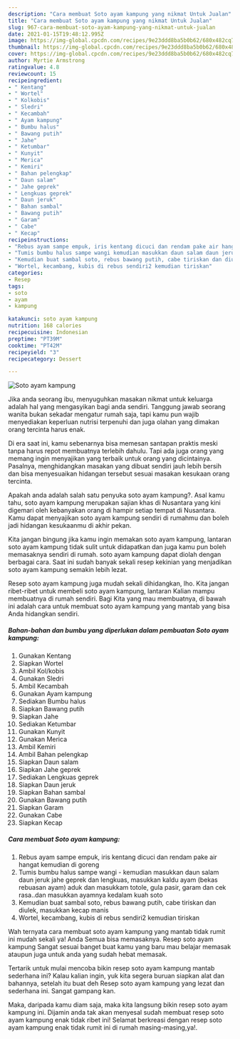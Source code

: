 ```yaml
---
description: "Cara membuat Soto ayam kampung yang nikmat Untuk Jualan"
title: "Cara membuat Soto ayam kampung yang nikmat Untuk Jualan"
slug: 967-cara-membuat-soto-ayam-kampung-yang-nikmat-untuk-jualan
date: 2021-01-15T19:48:12.995Z
image: https://img-global.cpcdn.com/recipes/9e23ddd8ba5b0b62/680x482cq70/soto-ayam-kampung-foto-resep-utama.jpg
thumbnail: https://img-global.cpcdn.com/recipes/9e23ddd8ba5b0b62/680x482cq70/soto-ayam-kampung-foto-resep-utama.jpg
cover: https://img-global.cpcdn.com/recipes/9e23ddd8ba5b0b62/680x482cq70/soto-ayam-kampung-foto-resep-utama.jpg
author: Myrtie Armstrong
ratingvalue: 4.8
reviewcount: 15
recipeingredient:
- " Kentang"
- " Wortel"
- " Kolkobis"
- " Sledri"
- " Kecambah"
- " Ayam kampung"
- " Bumbu halus"
- " Bawang putih"
- " Jahe"
- " Ketumbar"
- " Kunyit"
- " Merica"
- " Kemiri"
- " Bahan pelengkap"
- " Daun salam"
- " Jahe geprek"
- " Lengkuas geprek"
- " Daun jeruk"
- " Bahan sambal"
- " Bawang putih"
- " Garam"
- " Cabe"
- " Kecap"
recipeinstructions:
- "Rebus ayam sampe empuk, iris kentang dicuci dan rendam pake air hangat kemudian di goreng"
- "Tumis bumbu halus sampe wangi kemudian masukkan daun salam daun jeruk jahe geprek dan lengkuas, masukkan kaldu ayam (bekas rebuasan ayam) aduk dan masukkam totole, gula pasir, garam dan cek rasa..dan masukkan ayamnya kedalam kuah soto"
- "Kemudian buat sambal soto, rebus bawang putih, cabe tiriskan dan diulek, masukkan kecap manis"
- "Wortel, kecambang, kubis di rebus sendiri2 kemudian tiriskan"
categories:
- Resep
tags:
- soto
- ayam
- kampung

katakunci: soto ayam kampung 
nutrition: 168 calories
recipecuisine: Indonesian
preptime: "PT39M"
cooktime: "PT42M"
recipeyield: "3"
recipecategory: Dessert

---
```



![Soto ayam kampung](https://img-global.cpcdn.com/recipes/9e23ddd8ba5b0b62/680x482cq70/soto-ayam-kampung-foto-resep-utama.jpg)

Jika anda seorang ibu, menyuguhkan masakan nikmat untuk keluarga adalah hal yang mengasyikan bagi anda sendiri. Tanggung jawab seorang  wanita bukan sekadar mengatur rumah saja, tapi kamu pun wajib menyediakan keperluan nutrisi terpenuhi dan juga olahan yang dimakan orang tercinta harus enak.

Di era  saat ini, kamu sebenarnya bisa memesan santapan praktis meski tanpa harus repot membuatnya terlebih dahulu. Tapi ada juga orang yang memang ingin menyajikan yang terbaik untuk orang yang dicintainya. Pasalnya, menghidangkan masakan yang dibuat sendiri jauh lebih bersih dan bisa menyesuaikan hidangan tersebut sesuai masakan kesukaan orang tercinta. 



Apakah anda adalah salah satu penyuka soto ayam kampung?. Asal kamu tahu, soto ayam kampung merupakan sajian khas di Nusantara yang kini digemari oleh kebanyakan orang di hampir setiap tempat di Nusantara. Kamu dapat menyajikan soto ayam kampung sendiri di rumahmu dan boleh jadi hidangan kesukaanmu di akhir pekan.

Kita jangan bingung jika kamu ingin memakan soto ayam kampung, lantaran soto ayam kampung tidak sulit untuk didapatkan dan juga kamu pun boleh memasaknya sendiri di rumah. soto ayam kampung dapat diolah dengan berbagai cara. Saat ini sudah banyak sekali resep kekinian yang menjadikan soto ayam kampung semakin lebih lezat.

Resep soto ayam kampung juga mudah sekali dihidangkan, lho. Kita jangan ribet-ribet untuk membeli soto ayam kampung, lantaran Kalian mampu membuatnya di rumah sendiri. Bagi Kita yang mau membuatnya, di bawah ini adalah cara untuk membuat soto ayam kampung yang mantab yang bisa Anda hidangkan sendiri.

<!--inarticleads1-->

##### Bahan-bahan dan bumbu yang diperlukan dalam pembuatan Soto ayam kampung:

1. Gunakan  Kentang
1. Siapkan  Wortel
1. Ambil  Kol/kobis
1. Gunakan  Sledri
1. Ambil  Kecambah
1. Gunakan  Ayam kampung
1. Sediakan  Bumbu halus
1. Siapkan  Bawang putih
1. Siapkan  Jahe
1. Sediakan  Ketumbar
1. Gunakan  Kunyit
1. Gunakan  Merica
1. Ambil  Kemiri
1. Ambil  Bahan pelengkap
1. Siapkan  Daun salam
1. Siapkan  Jahe geprek
1. Sediakan  Lengkuas geprek
1. Siapkan  Daun jeruk
1. Siapkan  Bahan sambal
1. Gunakan  Bawang putih
1. Siapkan  Garam
1. Gunakan  Cabe
1. Siapkan  Kecap




<!--inarticleads2-->

##### Cara membuat Soto ayam kampung:

1. Rebus ayam sampe empuk, iris kentang dicuci dan rendam pake air hangat kemudian di goreng
1. Tumis bumbu halus sampe wangi - kemudian masukkan daun salam daun jeruk jahe geprek dan lengkuas, masukkan kaldu ayam (bekas rebuasan ayam) aduk dan masukkam totole, gula pasir, garam dan cek rasa..dan masukkan ayamnya kedalam kuah soto
1. Kemudian buat sambal soto, rebus bawang putih, cabe tiriskan dan diulek, masukkan kecap manis
1. Wortel, kecambang, kubis di rebus sendiri2 kemudian tiriskan




Wah ternyata cara membuat soto ayam kampung yang mantab tidak rumit ini mudah sekali ya! Anda Semua bisa memasaknya. Resep soto ayam kampung Sangat sesuai banget buat kamu yang baru mau belajar memasak ataupun juga untuk anda yang sudah hebat memasak.

Tertarik untuk mulai mencoba bikin resep soto ayam kampung mantab sederhana ini? Kalau kalian ingin, yuk kita segera buruan siapkan alat dan bahannya, setelah itu buat deh Resep soto ayam kampung yang lezat dan sederhana ini. Sangat gampang kan. 

Maka, daripada kamu diam saja, maka kita langsung bikin resep soto ayam kampung ini. Dijamin anda tak akan menyesal sudah membuat resep soto ayam kampung enak tidak ribet ini! Selamat berkreasi dengan resep soto ayam kampung enak tidak rumit ini di rumah masing-masing,ya!.

